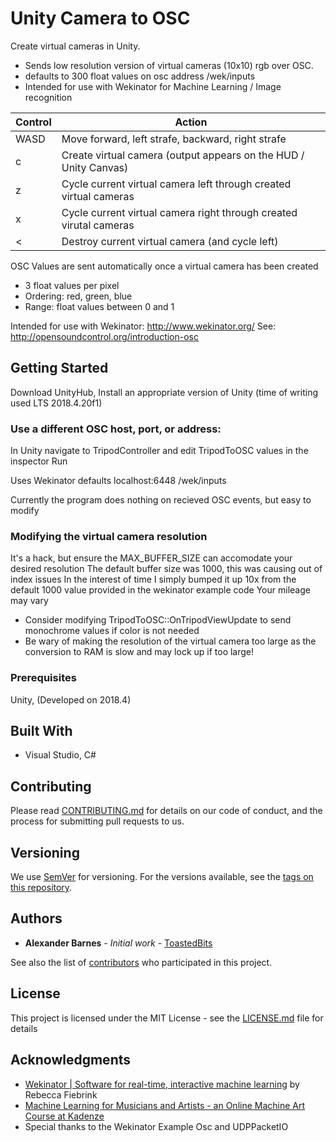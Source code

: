 # Unity Camera to OSC
Create virtual cameras in Unity.

* Sends low resolution version of virtual cameras (10x10) rgb over OSC.
* defaults to 300 float values on osc address /wek/inputs
* Intended for use with Wekinator for Machine Learning / Image recognition

|Control | Action|
|-|-|
| WASD | Move forward, left strafe, backward, right strafe |
| c | Create virtual camera (output appears on the HUD / Unity Canvas) |
| z | Cycle current virtual camera left through created virtual cameras |
| x | Cycle current virtual camera right through created virutal cameras |
| < | Destroy current virtual camera (and cycle left) |

OSC Values are sent automatically once a virtual camera has been created
* 3 float values per pixel
* Ordering: red, green, blue
* Range: float values between 0 and 1

Intended for use with Wekinator: http://www.wekinator.org/
See: http://opensoundcontrol.org/introduction-osc

## Getting Started

Download UnityHub, Install an appropriate version of Unity (time of writing used LTS 2018.4.20f1)

### Use a different OSC host, port, or address:
In Unity navigate to TripodController and edit TripodToOSC values in the inspector
Run

Uses Wekinator defaults
localhost:6448 /wek/inputs

Currently the program does nothing on recieved OSC events, but easy to modify

### Modifying the virtual camera resolution 
It's a hack, but ensure the MAX\_BUFFER\_SIZE can accomodate your desired resolution
The default buffer size was 1000, this was causing out of index issues
In the interest of time I simply bumped it up 10x from the default 1000 value provided in the wekinator example code 
Your mileage may vary
* Consider modifying TripodToOSC::OnTripodViewUpdate to send monochrome values if color is not needed
* Be wary of making the resolution of the virtual camera too large as the conversion to RAM is slow and may lock up if too large!

### Prerequisites

Unity, (Developed on 2018.4)

## Built With

*  Visual Studio, C#

## Contributing

Please read [CONTRIBUTING.md](https://gist.github.com/PurpleBooth/b24679402957c63ec426) for details on our code of conduct, and the process for submitting pull requests to us.

## Versioning

We use [SemVer](http://semver.org/) for versioning. For the versions available, see the [tags on this repository](https://github.com/your/project/tags). 

## Authors

* **Alexander Barnes** - *Initial work* - [ToastedBits](http://toastedbits.com/)

See also the list of [contributors](https://github.com/your/project/contributors) who participated in this project.

## License

This project is licensed under the MIT License - see the [LICENSE.md](LICENSE.md) file for details

## Acknowledgments

* [Wekinator \| Software for real-time, interactive machine learning](http://www.wekinator.org/) by Rebecca Fiebrink
* [Machine Learning for Musicians and Artists - an Online Machine Art Course at Kadenze](https://www.kadenze.com/courses/machine-learning-for-musicians-and-artists-v)
* Special thanks to the Wekinator Example Osc and UDPPacketIO
